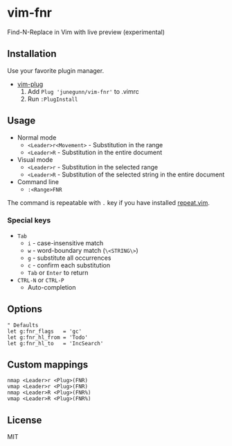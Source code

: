 vim-fnr
=======

Find-N-Replace in Vim with live preview (experimental)

Installation
------------

Use your favorite plugin manager.

- [vim-plug](https://github.com/junegunn/vim-plug)
  1. Add `Plug 'junegunn/vim-fnr'` to .vimrc
  2. Run `:PlugInstall`

Usage
-----

- Normal mode
    - `<Leader>r<Movement>`
          - Substitution in the range
    - `<Leader>R`
          - Substitution in the entire document
- Visual mode
    - `<Leader>r`
          - Substitution in the selected range
    - `<Leader>R`
          - Substitution of the selected string in the entire document
- Command line
    - `:<Range>FNR`

The command is repeatable with `.` key if you have installed
[repeat.vim](http://github.com/tpope/vim-repeat).

### Special keys

- `Tab`
    - `i` - case-insensitive match
    - `w` - word-boundary match (`\<STRING\>`)
    - `g` - substitute all occurrences
    - `c` - confirm each substitution
    - `Tab` or `Enter` to return
- `CTRL-N` or `CTRL-P`
    - Auto-completion

Options
-------

```vim
" Defaults
let g:fnr_flags   = 'gc'
let g:fnr_hl_from = 'Todo'
let g:fnr_hl_to   = 'IncSearch'
```

Custom mappings
---------------

```vim
nmap <Leader>r <Plug>(FNR)
vmap <Leader>r <Plug>(FNR)
nmap <Leader>R <Plug>(FNR%)
vmap <Leader>R <Plug>(FNR%)
```

License
-------

MIT

